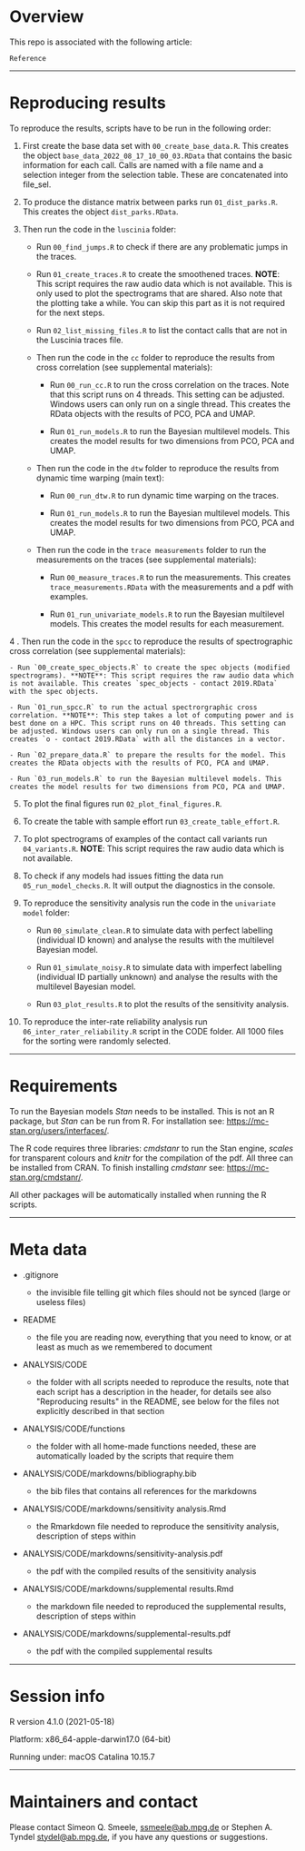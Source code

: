 # Overview

This repo is associated with the following article: 

```
Reference
```
------------------------------------------------

# Reproducing results

To reproduce the results, scripts have to be run in the following order:

1. First create the base data set with `00_create_base_data.R`. This creates the object `base_data_2022_08_17_10_00_03.RData` that contains the basic information for each call. Calls are named with a file name and a selection integer from the selection table. These are concatenated into file_sel.  

2. To produce the distance matrix between parks run `01_dist_parks.R`. This creates the object `dist_parks.RData`. 

3. Then run the code in the `luscinia` folder:

	- Run `00_find_jumps.R` to check if there are any problematic jumps in the traces. 
	
	- Run `01_create_traces.R` to create the smoothened traces. **NOTE**: This script requires the raw audio data which is not available. This is only used to plot the spectrograms that are shared. Also note that the plotting take a while. You can skip this part as it is not required for the next steps. 

	- Run `02_list_missing_files.R` to list the contact calls that are not in the Luscinia traces file. 
	
	- Then run the code in the `cc` folder to reproduce the results from cross correlation (see supplemental materials):
	
		- Run `00_run_cc.R` to run the cross correlation on the traces. Note that this script runs on 4 threads. This setting can be adjusted. Windows users can only run on a single thread. This creates the RData objects with the results of PCO, PCA and UMAP.
		
		- Run `01_run_models.R` to run the Bayesian multilevel models. This creates the model results for two dimensions from PCO, PCA and UMAP.
		
	- Then run the code in the `dtw` folder to reproduce the results from dynamic time warping (main text):
	
		- Run `00_run_dtw.R` to run dynamic time warping on the traces.  
		
		- Run `01_run_models.R` to run the Bayesian multilevel models. This creates the model results for two dimensions from PCO, PCA and UMAP.
		
	- Then run the code in the `trace measurements` folder to run the measurements on the traces (see supplemental materials):

		- Run `00_measure_traces.R` to run the measurements. This creates `trace_measurements.RData` with the measurements and a pdf with examples. 
		
		- Run `01_run_univariate_models.R` to run the Bayesian multilevel models. This creates the model results for each measurement. 
		
4 . Then run the code in the `spcc` to reproduce the results of spectrographic cross correlation (see supplemental materials):

	- Run `00_create_spec_objects.R` to create the spec objects (modified spectrograms). **NOTE**: This script requires the raw audio data which is not available. This creates `spec_objects - contact 2019.RData` with the spec objects. 
		
	- Run `01_run_spcc.R` to run the actual spectrorgraphic cross correlation. **NOTE**: This step takes a lot of computing power and is best done on a HPC. This script runs on 40 threads. This setting can be adjusted. Windows users can only run on a single thread. This creates `o - contact 2019.RData` with all the distances in a vector. 
	
	- Run `02_prepare_data.R` to prepare the results for the model. This creates the RData objects with the results of PCO, PCA and UMAP.
	
	- Run `03_run_models.R` to run the Bayesian multilevel models. This creates the model results for two dimensions from PCO, PCA and UMAP.
	
5. To plot the final figures run `02_plot_final_figures.R`. 

6. To create the table with sample effort run `03_create_table_effort.R`. 

7. To plot spectrograms of examples of the contact call variants run `04_variants.R`. **NOTE**: This script requires the raw audio data which is not available. 

8. To check if any models had issues fitting the data run `05_run_model_checks.R`. It will output the diagnostics in the console. 
	
9. To reproduce the sensitivity analysis run the code in the `univariate model` folder:

	- Run `00_simulate_clean.R` to simulate data with perfect labelling (individual ID known) and analyse the results with the multilevel Bayesian model. 
	
	- Run `01_simulate_noisy.R` to simulate data with imperfect labelling (individual ID partially unknown) and analyse the results with the multilevel Bayesian model. 
	
	- Run `03_plot_results.R` to plot the results of the sensitivity analysis. 

10. To reproduce the inter-rate reliability analysis run `06_inter_rater_reliability.R` script in the CODE folder. All 1000 files for the sorting were randomly selected. 


------------------------------------------------

# Requirements

To run the Bayesian models *Stan* needs to be installed. This is not an R package, but *Stan* can be run from R. For installation see: https://mc-stan.org/users/interfaces/. 

The R code requires three libraries: *cmdstanr* to run the Stan engine, *scales* for transparent colours and *knitr* for the compilation of the pdf. All three can be installed from CRAN. To finish installing *cmdstanr* see: https://mc-stan.org/cmdstanr/. 

All other packages will be automatically installed when running the R scripts. 


------------------------------------------------

# Meta data

- .gitignore
	- the invisible file telling git which files should not be synced (large or useless files)
- README
	- the file you are reading now, everything that you need to know, or at least as much as we remembered to document
	
- ANALYSIS/CODE
	- the folder with all scripts needed to reproduce the results, note that each script has a description in the header, for details see also "Reproducing results" in the README, see below for the files not explicitly described in that section
	
- ANALYSIS/CODE/functions
	- the folder with all home-made functions needed, these are automatically loaded by the scripts that require them
	
- ANALYSIS/CODE/markdowns/bibliography.bib
	- the bib files that contains all references for the markdowns
- ANALYSIS/CODE/markdowns/sensitivity analysis.Rmd
	- the Rmarkdown file needed to reproduce the sensitivity analysis, description of steps within
- ANALYSIS/CODE/markdowns/sensitivity-analysis.pdf
	- the pdf with the compiled results of the sensitivity analysis
- ANALYSIS/CODE/markdowns/supplemental results.Rmd
	- the markdown file needed to reproduced the supplemental results, description of steps within
- ANALYSIS/CODE/markdowns/supplemental-results.pdf
	- the pdf with the compiled supplemental results

------------------------------------------------

# Session info

R version 4.1.0 (2021-05-18)

Platform: x86_64-apple-darwin17.0 (64-bit)

Running under: macOS Catalina 10.15.7

------------------------------------------------

# Maintainers and contact

Please contact Simeon Q. Smeele, <ssmeele@ab.mpg.de> or Stephen A. Tyndel <stydel@ab.mpg.de>, if you have any questions or suggestions. 

